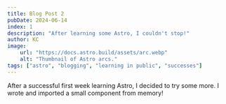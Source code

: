 ```yaml
---
title: Blog Post 2
pubDate: 2024-06-14
index: 1
description: "After learning some Astro, I couldn't stop!"
author: KC
image:
    url: "https://docs.astro.build/assets/arc.webp"
    alt: "Thumbnail of Astro arcs."
tags: ["astro", "blogging", "learning in public", "successes"]
---
```

After a successful first week learning Astro, I decided to try some more. I wrote and imported a small component from memory! 